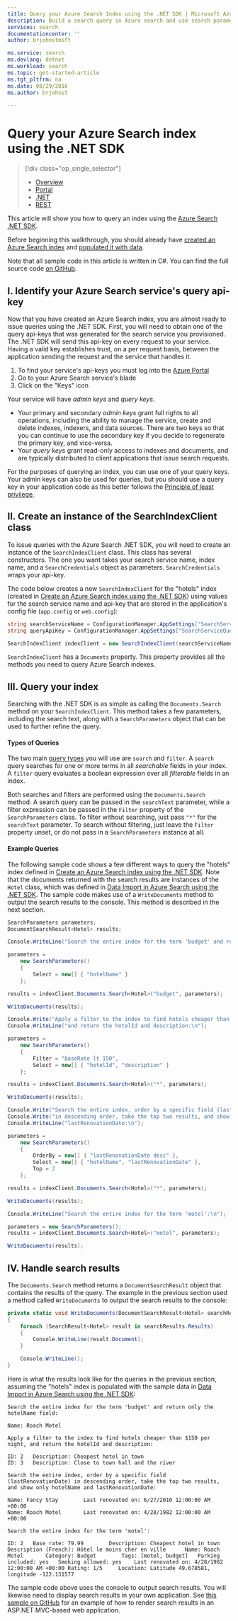 ```yaml
---
title: Query your Azure Search Index using the .NET SDK | Microsoft Azure | Hosted cloud search service
description: Build a search query in Azure search and use search parameters to filter and sort search results.
services: search
documentationcenter: ''
author: brjohnstmsft

ms.service: search
ms.devlang: dotnet
ms.workload: search
ms.topic: get-started-article
ms.tgt_pltfrm: na
ms.date: 08/29/2016
ms.author: brjohnst

---
```

# Query your Azure Search index using the .NET SDK
> [!div class="op_single_selector"]
> * [Overview](search-query-overview.md)
> * [Portal](search-explorer.md)
> * [.NET](search-query-dotnet.md)
> * [REST](search-query-rest-api.md)
> 
> 

This article will show you how to query an index using the [Azure Search .NET SDK](https://msdn.microsoft.com/library/azure/dn951165.aspx).

Before beginning this walkthrough, you should already have [created an Azure Search index](search-what-is-an-index.md) and [populated it with data](search-what-is-data-import.md).

Note that all sample code in this article is written in C#. You can find the full source code [on GitHub](http://aka.ms/search-dotnet-howto).

## I. Identify your Azure Search service's query api-key
Now that you have created an Azure Search index, you are almost ready to issue queries using the .NET SDK. First, you will need to obtain one of the query api-keys that was generated for the search service you provisioned. The .NET SDK will send this api-key on every request to your service. Having a valid key establishes trust, on a per request basis, between the application sending the request and the service that handles it.

1. To find your service's api-keys you must log into the [Azure Portal](https://portal.azure.com/)
2. Go to your Azure Search service's blade
3. Click on the "Keys" icon

Your service will have *admin keys* and *query keys*.

* Your primary and secondary *admin keys* grant full rights to all operations, including the ability to manage the service, create and delete indexes, indexers, and data sources. There are two keys so that you can continue to use the secondary key if you decide to regenerate the primary key, and vice-versa.
* Your *query keys* grant read-only access to indexes and documents, and are typically distributed to client applications that issue search requests.

For the purposes of querying an index, you can use one of your query keys. Your admin keys can also be used for queries, but you should use a query key in your application code as this better follows the [Principle of least privilege](https://en.wikipedia.org/wiki/Principle_of_least_privilege).

## II. Create an instance of the SearchIndexClient class
To issue queries with the Azure Search .NET SDK, you will need to create an instance of the `SearchIndexClient` class. This class has several constructors. The one you want takes your search service name, index name, and a `SearchCredentials` object as parameters. `SearchCredentials` wraps your api-key.

The code below creates a new `SearchIndexClient` for the "hotels" index (created in [Create an Azure Search index using the .NET SDK](search-create-index-dotnet.md)) using values for the search service name and api-key that are stored in the application's config file (`app.config` or `web.config`):

```csharp
string searchServiceName = ConfigurationManager.AppSettings["SearchServiceName"];
string queryApiKey = ConfigurationManager.AppSettings["SearchServiceQueryApiKey"];

SearchIndexClient indexClient = new SearchIndexClient(searchServiceName, "hotels", new SearchCredentials(queryApiKey));
```

`SearchIndexClient` has a `Documents` property. This property provides all the methods you need to query Azure Search indexes.

## III. Query your index
Searching with the .NET SDK is as simple as calling the `Documents.Search` method on your `SearchIndexClient`. This method takes a few parameters, including the search text, along with a `SearchParameters` object that can be used to further refine the query.

#### Types of Queries
The two main [query types](search-query-overview.md#types-of-queries) you will use are `search` and `filter`. A `search` query searches for one or more terms in all *searchable* fields in your index. A `filter` query evaluates a boolean expression over all *filterable* fields in an index.

Both searches and filters are performed using the `Documents.Search` method. A search query can be passed in the `searchText` parameter, while a filter expression can be passed in the `Filter` property of the `SearchParameters` class. To filter without searching, just pass `"*"` for the `searchText` parameter. To search without filtering, just leave the `Filter` property unset, or do not pass in a `SearchParameters` instance at all.

#### Example Queries
The following sample code shows a few different ways to query the "hotels" index defined in [Create an Azure Search index using the .NET SDK](search-create-index-dotnet.md#DefineIndex). Note that the documents returned with the search results are instances of the `Hotel` class, which was defined in [Data Import in Azure Search using the .NET SDK](search-import-data-dotnet.md#HotelClass). The sample code makes use of a `WriteDocuments` method to output the search results to the console. This method is described in the next section.

```csharp
SearchParameters parameters;
DocumentSearchResult<Hotel> results;

Console.WriteLine("Search the entire index for the term 'budget' and return only the hotelName field:\n");

parameters =
    new SearchParameters()
    {
        Select = new[] { "hotelName" }
    };

results = indexClient.Documents.Search<Hotel>("budget", parameters);

WriteDocuments(results);

Console.Write("Apply a filter to the index to find hotels cheaper than $150 per night, ");
Console.WriteLine("and return the hotelId and description:\n");

parameters =
    new SearchParameters()
    {
        Filter = "baseRate lt 150",
        Select = new[] { "hotelId", "description" }
    };

results = indexClient.Documents.Search<Hotel>("*", parameters);

WriteDocuments(results);

Console.Write("Search the entire index, order by a specific field (lastRenovationDate) ");
Console.Write("in descending order, take the top two results, and show only hotelName and ");
Console.WriteLine("lastRenovationDate:\n");

parameters =
    new SearchParameters()
    {
        OrderBy = new[] { "lastRenovationDate desc" },
        Select = new[] { "hotelName", "lastRenovationDate" },
        Top = 2
    };

results = indexClient.Documents.Search<Hotel>("*", parameters);

WriteDocuments(results);

Console.WriteLine("Search the entire index for the term 'motel':\n");

parameters = new SearchParameters();
results = indexClient.Documents.Search<Hotel>("motel", parameters);

WriteDocuments(results);
```

## IV. Handle search results
The `Documents.Search` method returns a `DocumentSearchResult` object that contains the results of the query. The example in the previous section used a method called `WriteDocuments` to output the search results to the console:

```csharp
private static void WriteDocuments(DocumentSearchResult<Hotel> searchResults)
{
    foreach (SearchResult<Hotel> result in searchResults.Results)
    {
        Console.WriteLine(result.Document);
    }

    Console.WriteLine();
}
```

Here is what the results look like for the queries in the previous section, assuming the "hotels" index is populated with the sample data in [Data Import in Azure Search using the .NET SDK](search-import-data-dotnet.md):

```
Search the entire index for the term 'budget' and return only the hotelName field:

Name: Roach Motel

Apply a filter to the index to find hotels cheaper than $150 per night, and return the hotelId and description:

ID: 2   Description: Cheapest hotel in town
ID: 3   Description: Close to town hall and the river

Search the entire index, order by a specific field (lastRenovationDate) in descending order, take the top two results, and show only hotelName and lastRenovationDate:

Name: Fancy Stay        Last renovated on: 6/27/2010 12:00:00 AM +00:00
Name: Roach Motel       Last renovated on: 4/28/1982 12:00:00 AM +00:00

Search the entire index for the term 'motel':

ID: 2   Base rate: 79.99        Description: Cheapest hotel in town     Description (French): Hôtel le moins cher en ville      Name: Roach Motel       Category: Budget        Tags: [motel, budget]   Parking included: yes   Smoking allowed: yes    Last renovated on: 4/28/1982 12:00:00 AM +00:00 Rating: 1/5     Location: Latitude 49.678581, longitude -122.131577

```

The sample code above uses the console to output search results. You will likewise need to display search results in your own application. See [this sample on GitHub](https://github.com/Azure-Samples/search-dotnet-getting-started/tree/master/DotNetSample) for an example of how to render search results in an ASP.NET MVC-based web application.


